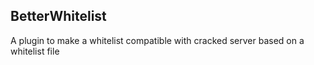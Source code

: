 ## BetterWhitelist
A plugin to make a whitelist compatible with cracked server based on a whitelist file
